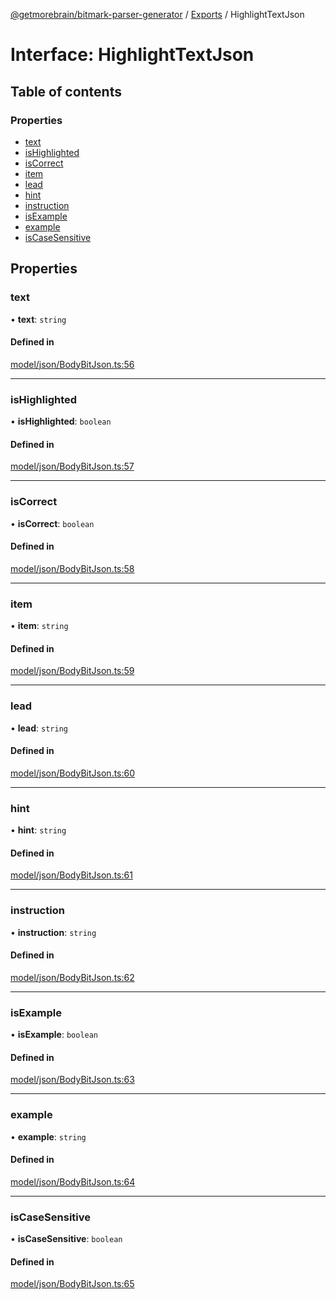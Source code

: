[@getmorebrain/bitmark-parser-generator](../API.md) / [Exports](../modules.md) / HighlightTextJson

# Interface: HighlightTextJson

## Table of contents

### Properties

- [text](HighlightTextJson.md#text)
- [isHighlighted](HighlightTextJson.md#isHighlighted)
- [isCorrect](HighlightTextJson.md#isCorrect)
- [item](HighlightTextJson.md#item)
- [lead](HighlightTextJson.md#lead)
- [hint](HighlightTextJson.md#hint)
- [instruction](HighlightTextJson.md#instruction)
- [isExample](HighlightTextJson.md#isExample)
- [example](HighlightTextJson.md#example)
- [isCaseSensitive](HighlightTextJson.md#isCaseSensitive)

## Properties

### text

• **text**: `string`

#### Defined in

[model/json/BodyBitJson.ts:56](https://github.com/getMoreBrain/bitmark-parser-generator/blob/9ddf9e2/src/model/json/BodyBitJson.ts#L56)

___

### isHighlighted

• **isHighlighted**: `boolean`

#### Defined in

[model/json/BodyBitJson.ts:57](https://github.com/getMoreBrain/bitmark-parser-generator/blob/9ddf9e2/src/model/json/BodyBitJson.ts#L57)

___

### isCorrect

• **isCorrect**: `boolean`

#### Defined in

[model/json/BodyBitJson.ts:58](https://github.com/getMoreBrain/bitmark-parser-generator/blob/9ddf9e2/src/model/json/BodyBitJson.ts#L58)

___

### item

• **item**: `string`

#### Defined in

[model/json/BodyBitJson.ts:59](https://github.com/getMoreBrain/bitmark-parser-generator/blob/9ddf9e2/src/model/json/BodyBitJson.ts#L59)

___

### lead

• **lead**: `string`

#### Defined in

[model/json/BodyBitJson.ts:60](https://github.com/getMoreBrain/bitmark-parser-generator/blob/9ddf9e2/src/model/json/BodyBitJson.ts#L60)

___

### hint

• **hint**: `string`

#### Defined in

[model/json/BodyBitJson.ts:61](https://github.com/getMoreBrain/bitmark-parser-generator/blob/9ddf9e2/src/model/json/BodyBitJson.ts#L61)

___

### instruction

• **instruction**: `string`

#### Defined in

[model/json/BodyBitJson.ts:62](https://github.com/getMoreBrain/bitmark-parser-generator/blob/9ddf9e2/src/model/json/BodyBitJson.ts#L62)

___

### isExample

• **isExample**: `boolean`

#### Defined in

[model/json/BodyBitJson.ts:63](https://github.com/getMoreBrain/bitmark-parser-generator/blob/9ddf9e2/src/model/json/BodyBitJson.ts#L63)

___

### example

• **example**: `string`

#### Defined in

[model/json/BodyBitJson.ts:64](https://github.com/getMoreBrain/bitmark-parser-generator/blob/9ddf9e2/src/model/json/BodyBitJson.ts#L64)

___

### isCaseSensitive

• **isCaseSensitive**: `boolean`

#### Defined in

[model/json/BodyBitJson.ts:65](https://github.com/getMoreBrain/bitmark-parser-generator/blob/9ddf9e2/src/model/json/BodyBitJson.ts#L65)
